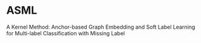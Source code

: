 # ASML
A Kernel Method: Anchor-based Graph Embedding and Soft Label Learning for Multi-label Classification with Missing Label
